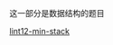 这一部分是数据结构的题目


[lint12-min-stack](https://github.com/DragonFive/Leetcode/blob/master/data-structure/lint12-min-stack.md)